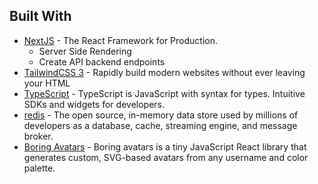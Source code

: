 ## Built With

- [NextJS](https://nextjs.org/) - The React Framework
  for Production.
  - Server Side Rendering
  - Create API backend endpoints
- [TailwindCSS 3](https://tailwindcss.com/) - Rapidly build modern websites without ever leaving your HTML
- [TypeScript](https://www.typescriptlang.org/) - TypeScript is JavaScript with syntax for types.
  Intuitive SDKs and widgets for developers.
- [redis](https://www.redis.io/) - The open source, in-memory data store used by millions of developers as a database, cache, streaming engine, and message broker.
- [Boring Avatars](https://boringavatars.com/) - Boring avatars is a tiny JavaScript React library that generates custom, SVG-based avatars from any username and color palette.
